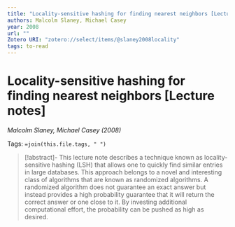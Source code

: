 ```yaml
---
title: "Locality-sensitive hashing for finding nearest neighbors [Lecture notes]"
authors: Malcolm Slaney, Michael Casey
year: 2008
url: ""
Zotero URI: "zotero://select/items/@slaney2008locality"
tags: to-read
---
```


# Locality-sensitive hashing for finding nearest neighbors [Lecture notes]  
_Malcolm Slaney, Michael Casey (2008)_

Tags: `=join(this.file.tags, " ")`

> [!abstract]-
> This lecture note describes a technique known as locality-sensitive hashing (LSH) that allows one to quickly find similar entries in large databases. This approach belongs to a novel and interesting class of algorithms that are known as randomized algorithms. A randomized algorithm does not guarantee an exact answer but instead provides a high probability guarantee that it will return the correct answer or one close to it. By investing additional computational effort, the probability can be pushed as high as desired.



